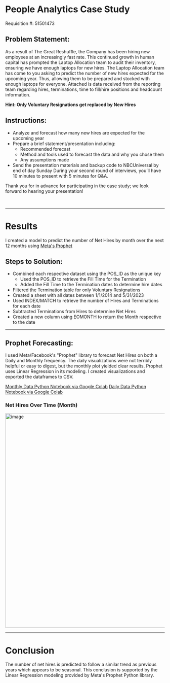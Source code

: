 

# People Analytics Case Study
Requisition #: 51501473
<br>

## Problem Statement: 
As a result of The Great Reshuffle, the Company has been hiring new employees at an increasingly fast rate. This continued growth in human capital has prompted the Laptop Allocation team to audit their inventory, ensuring we have enough laptops for new hires. 
The Laptop Allocation team has come to you asking to predict the number of new hires expected for the upcoming year. Thus, allowing them to be prepared and stocked with enough laptops for everyone.
Attached is data received from the reporting team regarding hires, terminations, time to fill/hire positions and headcount information. 

**Hint: Only Voluntary Resignations get replaced by New Hires**



## Instructions:
- Analyze and forecast how many new hires are expected for the upcoming year
- Prepare a brief statement/presentation including:
  - Recommended forecast
  - Method and tools used to forecast the data and why you chose them
  - Any assumptions made
- Send the presentation materials and backup code to NBCUniversal by end of day Sunday
During your second round of interviews, you’ll have 10 minutes to present with 5 minutes for Q&A.

Thank you for in advance for participating in the case study; we look forward to hearing your presentation!

<br>


---

# Results
I created a model to predict the number of Net Hires by month over the next 12 months using [Meta's Prophet](https://facebook.github.io/prophet/docs/quick_start.html#python-api) 

## Steps to Solution:
- Combined each respective dataset using the POS_ID as the unique key
  - Used the POS_ID to retrieve the Fill Time for the Termination
  - Added the Fill Time to the Termination dates to determine hire dates
- Filtered the Termination table for only Voluntary Resignations
- Created a sheet with all dates between 1/1/2014 and 5/31/2023
- Used INDEX/MATCH to retrieve the number of Hires and Terminations for each date
- Subtracted Terminations from Hires to determine Net Hires
- Created a new column using EOMONTH to return the Month respective to the date


---
## Prophet Forecasting:

I used Meta/Facebook's "Prophet" library to forecast Net Hires on both a Daily and Monthly frequency. The daily visualizations were not terribly helpful or easy to digest, but the monthly plot yielded clear results. Prophet uses Linear Regression in its modeling. 
I created visualizations and exported the dataframes to CSV.

[Monthly Data Python Notebook via Google Colab](https://colab.research.google.com/drive/1IYprMwsaI-wvWW2O9Sit-gzdbqJRfl6y?usp=sharing)
[Daily Data Python Notebook via Google Colab](https://colab.research.google.com/drive/1Br_oSNJIzonQOi3LWdgOq8PQadttKvnb?usp=sharing)


### Net Hires Over Time (Month)
<img width="676" alt="image" src="https://github.com/charter-ab/career/assets/126614453/faa08749-7f6d-47e6-a39f-47c63bc778fc">


---
# Conclusion

The number of net hires is predicted to follow a similar trend as previous years which appears to be seasonal. 
This conclusion is supported by the Linear Regression modeling provided by Meta's Prophet Python library.
